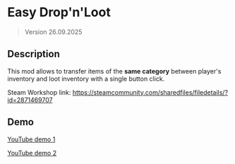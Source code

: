 # Easy Drop'n'Loot

> Version 26.09.2025

## Description

This mod allows to transfer items of the **same category** between player's inventory and loot inventory with a single button click.

Steam Workshop link: https://steamcommunity.com/sharedfiles/filedetails/?id=2871469707

## Demo

[YouTube demo 1](https://www.youtube.com/watch?v=xh9PNlCqXak&ab_channel=AlexandrosKujiman)

[YouTube demo 2](https://www.youtube.com/watch?v=H-jXv81ewNY&ab_channel=AlexandrosKujiman)
